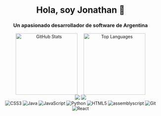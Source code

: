 <h1 align="center">Hola, soy Jonathan 👋</h1>
<h3 align="center">Un apasionado desarrollador de software de Argentina</h3>


<div align="center" style="display: flex; justify-content: center; gap: 20px; flex-wrap: wrap;">
    <img height="200px" src="https://github-readme-stats.vercel.app/api?username=JonathanHiriart&theme=apprentice&hide_border=false&include_all_commits=true&count_private=true" alt="GitHub Stats">
    <img height="200px" src="https://github-readme-stats.vercel.app/api/top-langs/?username=JonathanHiriart&theme=apprentice&hide_border=false&include_all_commits=true&count_private=true&layout=compact" alt="Top Languages">
</div>
<div align="center">
    <a href="https://instagram.com/yonihiriart"><img src="https://img.shields.io/badge/Instagram-%23E4405F.svg?logo=Instagram&logoColor=white" ></a>
    <a href="https://linkedin.com/in/jonathanhiriart"><img src="https://img.shields.io/badge/LinkedIn-%230077B5.svg?logo=linkedin&logoColor=white"></a> 
</div>


<div align="center">
    <img src="https://img.shields.io/badge/css3-%231572B6.svg?style=for-the-badge&logo=css3&logoColor=white" alt="CSS3">
    <img src="https://img.shields.io/badge/java-%23ED8B00.svg?style=for-the-badge&logo=openjdk&logoColor=white" alt="Java">
    <img src="https://img.shields.io/badge/javascript-%23323330.svg?style=for-the-badge&logo=javascript&logoColor=%23F7DF1E" alt="JavaScript">
    <img src="https://img.shields.io/badge/python-3670A0?style=for-the-badge&logo=python&logoColor=ffdd54" alt="Python">
    <img src="https://img.shields.io/badge/html5-%23E34F26.svg?style=for-the-badge&logo=html5&logoColor=white" alt="HTML5">
    <img src="https://img.shields.io/badge/assembly%20script-%23000000.svg?style=for-the-badge&logo=assemblyscript&logoColor=white" alt="assemblyscript">
    <img src="https://img.shields.io/badge/git-%23F05033.svg?style=for-the-badge&logo=git&logoColor=white" alt="Git">
    <img src="https://img.shields.io/badge/react-%2320232a.svg?style=for-the-badge&logo=react&logoColor=%2361DAFB" alt="React">
</div>
